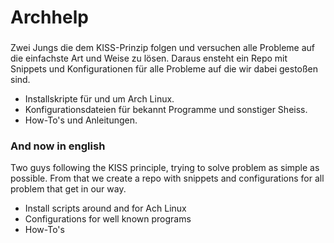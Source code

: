 # Archhelp

###
Zwei Jungs die dem KISS-Prinzip folgen und
versuchen alle Probleme auf die einfachste Art und Weise zu lösen.
Daraus ensteht ein Repo mit Snippets und Konfigurationen für alle Probleme
auf die wir dabei gestoßen sind.

  * Installskripte für und um Arch Linux.
  * Konfigurationsdateien für bekannt Programme und sonstiger Sheiss.
  * How-To's und Anleitungen.

### And now in english

Two guys following the KISS principle, trying to solve
problem as simple as possible.
From that we create a repo with snippets and configurations for all
problem that get in our way.

  * Install scripts around and for Ach Linux
  * Configurations for well known programs
  * How-To's
